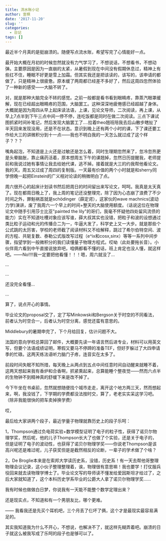 ```yaml
---
title: 流水账小记
author: 宣棋
date: '2017-11-20'
slug: ''
categories:
  - 日记
tags: []
---
```

最近半个月真的是挺崩溃的。随便写点流水账，希望写完了心情能好一点。

最开始大概在月初的时候忽然就没有力气学习了，不想说话，不想看书，不想动弹。主要原因是因为一直崩的太紧，从暑假到现在中间没有假期休息过，精神上有些扛不住，睡眠不好更是雪上加霜。但其实我还是把该读的，该写的，该申请的都做了，只是精神上很疲惫。原本缓了两周都已经差不多好了，然后这周四忽然体验了一种新的感受——大脑不转了。

对，就是那种大脑完全不转的感觉。之前一般都是看书看到眼睛疼，靠蒸汽眼罩缓解，现在已经超出眼睛疼的范围，大脑罢工。这种深深地疲倦感已经超越了身体。大概就是因为周四从早上起床读法语，上课，见论文导师，二次阅读，再上课，从早上7点半到下午三点中间一停不停，连吃饭都是同时在做二次阅读。三点下课试图抓紧时间补笔记，然后发现大脑罢工了....拉着theo翘班陪我去后山散步瞎扯了半天回来发现没用，还是不在状态。意识到晚上还有两个小时的课，下了课还要工作给大三的讲微积分到十一点——我也不明白我的一天怎么就过成了这个样子？？？

嘴角起泡，不知道是上火还是过敏还是怎么着，同时生理期忽然来了，忽冷忽热更是头晕脑胀，靠止痛药活着，原本想周五下午的课翘掉，忽然日历提醒我，老师提前和我说过她有事情让我去给她代课，逃不掉。接着就是大三的约我帮他看论文。我的天。周五又过成了周四的复制版。一天最有价值的两个小时就是和sherry同学傍晚一起把Einstein的广义相对论读的稍微明白了点。

周六很开心的起床计划读书然后把周日的时间留出来写论文，呵呵。我真是太天真了。现在都周日晚上了，我上周的笔记还没整理完，除了因为心态崩了浪费了不少时间之外，罪魁祸首就是schödinger（薛定谔），这家伙的wave machnics(波动力学)演讲，废了我周六一个早上的时间+整天的大脑使用额度。（话说这位在物理论文中随手引用莎士比亚"painted the lily"的哥们，我毫不怀疑他四处留风流债的能力）实在不知道吐槽对象应该写谁，薛大叔其实也没错，把粒子和波的设想通过类比粒子运动和光的传播合二为一，牛逼大发了，科学史上又一大步。就是那些个公式跳的太厉害，学校的老师截了阅读材料又不给解释，跳过了希尔伯特空间、波的方程、共轭复数、泰勒公式版改写过程（e^ix和cosx,sinx）等等一系列中间步骤，指望学到一般微积分的我们读懂量子物理方程式。哎呦（此处要拖长音）。小伙伴周六看到中午直接说放弃吧，咱俩都看不懂的话，班上肯定也没人懂，就这样吧。——No!!!!我一定要把他看懂！！！嗯，周六就没了…

…

…

还没完全看懂…

…

算了，说点开心的事情。

毕业论文的proposal交了，定了写Minkowski和Bergson关于时空的不同看法，前者认为时空合一，后者认为时空分离，感觉还蛮有意思的。

Middlebury的暑期申完了，下个月给回复，估计问题不大。

法国的意向学校总算回了邮件，大概要先读一年语言然后进专业，材料可以用英文写，但要个法语成绩证明，寒假又要马不停蹄的准备TEF，但好歹躲过了大四申请季的忙碌。这两天练法语听力脑门子疼，连音实在太多了。

前段时间失眠不知所措，每天晚上从两点到五点中间任意时间自动醒来就睡不着，这两天想起来我有香炉和合香啊，抓紧熏起来，总算能睡个整夜觉——然而六点半的生物钟不到精神真的舒缓下来是改不掉了。

今下午坐在书桌前，忽然就想随便找个城市走走，离开这个地方两三天，然而想起来，啊，我没钱了，下学期的学费都没法按时交，算了，老老实实呆这学习吧。（除非我能很快的把车卖掉换学费）

哎，

最后给大家讲两个段子，最近学量子物理就靠历史上的段子乐呵：

1，Thompson通过负电荷实验+数学模型证明了电子的粒子性，获得了诺贝尔物理学奖，然后呢，他的儿子Thompson长大了也做了个实验，还是关于电子的，但是证明了电子的波动性，也获得了诺贝尔物理学奖——你说老Thompson是该高兴呢还是难过呢，儿子获奖但是是截然相反的论断，一辈子的学术做了个啥？

2，De Broglie本来是在索邦大学读历史系，没错，历史系！有一天去帮他哥整理物理会议记录，这小伙子整理整理着，诶，物理很有意思嘛！我也要学！打仗服兵役回来就去读物理学博士了。毕业论文写的导师读不懂发给爱因斯坦才给过了，之后大家就知道了，这个本科历史学系毕业的公爵大人拿了诺贝尔物理学奖……

我有时候也做做白日梦，你说我有一天能不能整个数学定理出来？

还是现实点，不知道和有一个男朋友比，哪个更难。

—— 我看我还是先买个耳机吧，三个月丢了仨坏了俩，这个才是最现实最容易满足的。

其实我知道我为什么不开心，不想说，也解决不了，就这样先糊弄着吧。崩溃的日子就这么被我写成了乐呵的段子也是够可以了。